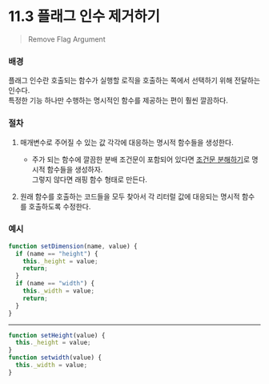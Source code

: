 # 11.3 플래그 인수 제거하기

> Remove Flag Argument

### 배경

플래그 인수란 호출되는 함수가 실행할 로직을 호출하는 쪽에서 선택하기 위해 전달하는 인수다.  
특정한 기능 하나만 수행하는 명시적인 함수를 제공하는 편이 훨씬 깔끔하다.

### 절차

1. 매개변수로 주어질 수 있는 값 각각에 대응하는 명시적 함수들을 생성한다.
   * 주가 되는 함수에 깔끔한 분배 조건문이 포함되어 있다면 [조건문 분해하기](#)로 명시적 함수들을 생성하자.  
   그렇지 않다면 래핑 함수 형태로 만든다.

2. 원래 함수를 호출하는 코드들을 모두 찾아서 각 리터럴 값에 대응되는 명시적 함수를 호출하도록 수정한다.

### 예시

```jsx
function setDimension(name, value) {
  if (name == "height") {
    this._height = value;
    return;
  }
  if (name == "width") {
    this._width = value;
    return;
  }
}
```

---

```jsx
function setHeight(value) {
  this._height = value;
}
function setwidth(value) {
  this._width = value;
}
```
